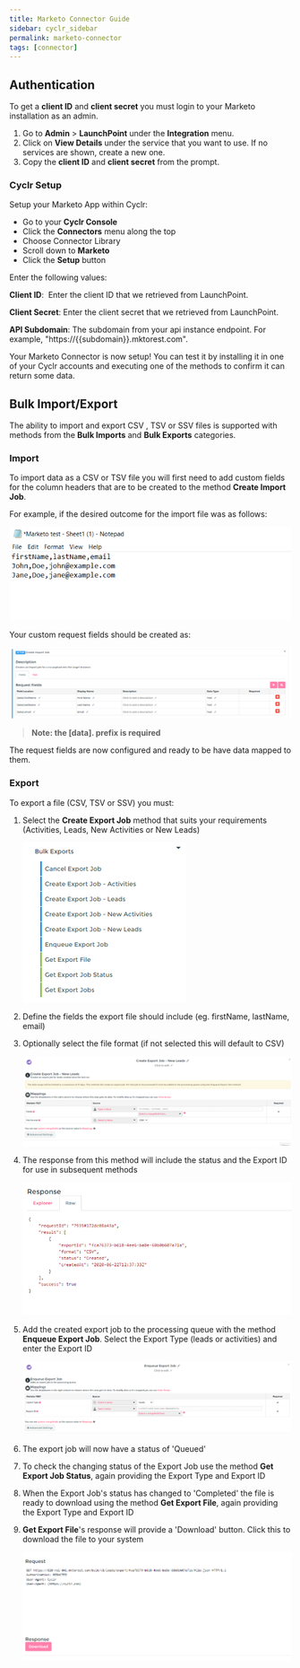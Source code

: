 ```yaml
---
title: Marketo Connector Guide
sidebar: cyclr_sidebar
permalink: marketo-connector
tags: [connector]
---
```

   
## Authentication

To get a **client ID** and **client secret** you must login to your Marketo installation as an admin.

1. Go to **Admin** > **LaunchPoint** under the **Integration** menu.
2. Click on **View Details** under the service that you want to use. If no services are shown, create a new one.
3. Copy the **client ID** and **client secret** from the prompt.

### Cyclr Setup

Setup your Marketo App within Cyclr:

*   Go to your **Cyclr Console**
*   Click the **Connectors** menu along the top
*   Choose Connector Library
*   Scroll down to **Marketo**
*   Click the **Setup** button

Enter the following values:

**Client ID**:  Enter the client ID that we retrieved from LaunchPoint.

**Client Secret**:  Enter the client secret that we retrieved from LaunchPoint.

**API Subdomain**: The subdomain from your api instance endpoint. For example, "https://{{subdomain}}.mktorest.com". 

Your Marketo Connector is now setup! You can test it by installing it in one of your Cyclr accounts and executing one of the methods to confirm it can return some data.

## Bulk Import/Export

The ability to import and export CSV , TSV or SSV files is supported with methods from the **Bulk Imports** and **Bulk Exports** categories.

### Import

To import data as a CSV or TSV file you will first need to add custom fields for the column headers that are to be created to the method **Create Import Job**.

For example, if the desired outcome for the import file was as follows:

![marketo csv raw](./images/marketo_import_3.png)

Your custom request fields should be created as:

![marketo import custom fields](./images/marketo_import_custom_fields.png)

> **Note: the [data]. prefix is required**

The request fields are now configured and ready to be have data mapped to them.

### Export

To export a file (CSV, TSV or SSV) you must:

1. Select the **Create Export Job** method that suits your requirements (Activities, Leads, New Activities or New Leads)

   ![create export job methods](./images/marketo_export_1.png)

2. Define the fields the export file should include (eg. firstName, lastName, email)

3. Optionally select the file format (if not selected this will default to CSV)

   ![create export job configuration](./images/marketo_export_2.png)

4. The response from this method will include the status and the Export ID for use in subsequent methods

   ![create export job response](./images/marketo_export_3.png)

5. Add the created export job to the processing queue with the method **Enqueue Export Job**. Select the Export Type (leads or activities) and enter the Export ID

   ![enqueque export job method](./images/marketo_export_4.png)

6. The export job will now have a status of 'Queued'

7. To check the changing status of the Export Job use the method **Get Export Job Status**, again providing the Export Type and Export ID

8. When the Export Job's status has changed to 'Completed' the file is ready to download using the method **Get Export File**, again providing the Export Type and Export ID

9. **Get Export File**'s response will provide a 'Download' button. Click this to download the file to your system

   ![get export file response](./images/marketo_export_5.png)
